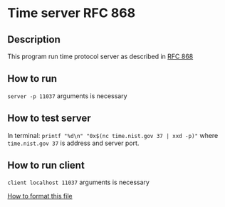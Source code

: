 Time server RFC 868
=====================

Description
-----------------------------------
This program run time protocol server as described in [RFC 868](https://tools.ietf.org/html/rfc868)

How to run
-----------------------------------
`server -p 11037` arguments is necessary

How to test server
-----------------------------------
In terminal: `printf "%d\n" "0x$(nc time.nist.gov 37 | xxd -p)"` where `time.nist.gov 37` is address and server port.

How to run client
-----------------------------------
`client localhost 11037` arguments is necessary

[How to format this file](http://webdesign.ru.net/article/pravila-oformleniya-fayla-readmemd-na-github.html)